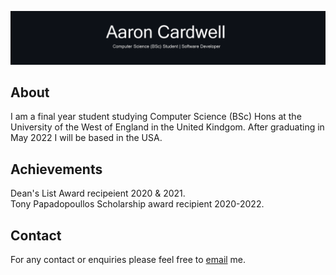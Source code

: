 [![Header](https://github.com/AaronEC/AaronEC/blob/main/images/banner.png?raw=true "Header")](https://temp.com/)

<h2>About</h2>
<p>I am a final year student studying Computer Science (BSc) Hons at the University of the West of England in the United Kindgom. After graduating in May 2022 I will be based in the USA.</p>

<h2>Achievements</h2>
<p>Dean's List Award recipeient 2020 & 2021. <br>
Tony Papadopoullos Scholarship award recipient 2020-2022.</p>

<h2>Contact</h2>
<p>For any contact or enquiries please feel free to <a href="mailto:aaron_cardwell@hotmail.com">email</a> me.

